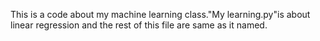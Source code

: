This is a code about my machine learning class."My learning.py"is about linear regression and the rest of this file are same as it named.
